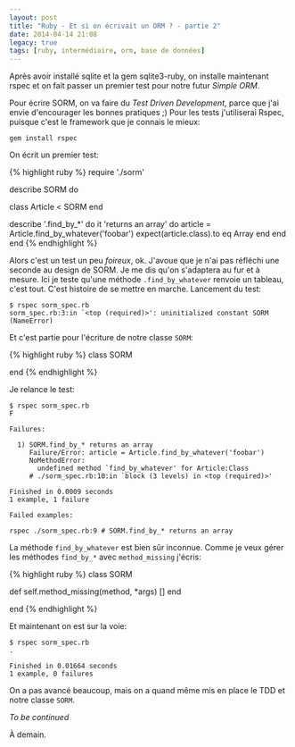 ```yaml
---
layout: post
title: "Ruby - Et si on écrivait un ORM ? - partie 2"
date: 2014-04-14 21:08
legacy: true
tags: [ruby, intermédiaire, orm, base de données]
---
```




Après avoir installé sqlite et la gem sqlite3-ruby, on installe maintenant
rspec et on fait passer un premier test pour notre futur *Simple ORM*.

<!-- more -->

Pour écrire SORM, on va faire du *Test Driven Development*, parce que j'ai
envie d'encourager les bonnes pratiques ;) Pour les tests j'utiliserai
Rspec, puisque c'est le framework que je connais le mieux:

    gem install rspec

On écrit un premier test:

{% highlight ruby %}
require './sorm'

describe SORM do

  class Article < SORM
  end

  describe '.find_by_*' do
    it 'returns an array' do
      article = Article.find_by_whatever('foobar')
      expect(article.class).to eq Array
    end
  end
end
{% endhighlight %}

Alors c'est un test un peu *foireux*, ok. J'avoue que je n'ai pas réfléchi
une seconde au design de SORM. Je me dis qu'on s'adaptera au fur et à mesure.
Ici je teste qu'une méthode `.find_by_whatever` renvoie un tableau, c'est
tout. C'est histoire de se mettre en marche. Lancement du test:

    $ rspec sorm_spec.rb 
    sorm_spec.rb:3:in `<top (required)>': uninitialized constant SORM (NameError)

Et c'est partie pour l'écriture de notre classe `SORM`:

{% highlight ruby %}
class SORM

end
{% endhighlight %}

Je relance le test:

    $ rspec sorm_spec.rb 
    F

    Failures:

      1) SORM.find_by_* returns an array
         Failure/Error: article = Article.find_by_whatever('foobar')
         NoMethodError:
           undefined method `find_by_whatever' for Article:Class
         # ./sorm_spec.rb:10:in `block (3 levels) in <top (required)>'

    Finished in 0.0009 seconds
    1 example, 1 failure

    Failed examples:

    rspec ./sorm_spec.rb:9 # SORM.find_by_* returns an array

La méthode `find_by_whatever` est bien sûr inconnue. Comme je veux gérer
les méthodes `find_by_*` avec `method_missing` j'écris:

{% highlight ruby %}
class SORM

  def self.method_missing(method, *args)
    []
  end

end
{% endhighlight %}

Et maintenant on est sur la voie:

    $ rspec sorm_spec.rb 
    .

    Finished in 0.01664 seconds
    1 example, 0 failures

On a pas avancé beaucoup, mais on a quand même mis en place le TDD et notre
classe `SORM`.

*To be continued*



À demain.



